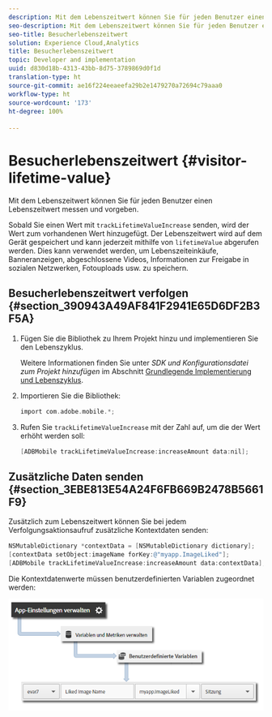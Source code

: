 ```yaml
---
description: Mit dem Lebenszeitwert können Sie für jeden Benutzer einen Lebenszeitwert messen und vorgeben.
seo-description: Mit dem Lebenszeitwert können Sie für jeden Benutzer einen Lebenszeitwert messen und vorgeben.
seo-title: Besucherlebenszeitwert
solution: Experience Cloud,Analytics
title: Besucherlebenszeitwert
topic: Developer and implementation
uuid: d830d18b-4313-43bb-8d75-3789869d0f1d
translation-type: ht
source-git-commit: ae16f224eeaeefa29b2e1479270a72694c79aaa0
workflow-type: ht
source-wordcount: '173'
ht-degree: 100%

---
```



# Besucherlebenszeitwert {#visitor-lifetime-value}

Mit dem Lebenszeitwert können Sie für jeden Benutzer einen Lebenszeitwert messen und vorgeben.

Sobald Sie einen Wert mit `trackLifetimeValueIncrease` senden, wird der Wert zum vorhandenen Wert hinzugefügt. Der Lebenszeitwert wird auf dem Gerät gespeichert und kann jederzeit mithilfe von `lifetimeValue` abgerufen werden. Dies kann verwendet werden, um Lebenszeiteinkäufe, Banneranzeigen, abgeschlossene Videos, Informationen zur Freigabe in sozialen Netzwerken, Fotouploads usw. zu speichern.

## Besucherlebenszeitwert verfolgen {#section_390943A49AF841F2941E65D6DF2B3F5A}

1. Fügen Sie die Bibliothek zu Ihrem Projekt hinzu und implementieren Sie den Lebenszyklus.

   Weitere Informationen finden Sie unter *SDK und Konfigurationsdatei zum Projekt hinzufügen* im Abschnitt [Grundlegende Implementierung und Lebenszyklus](/help/ios/getting-started/dev-qs.md).
1. Importieren Sie die Bibliothek:

   ```objective-c
   import com.adobe.mobile.*;
   ```

1. Rufen Sie `trackLifetimeValueIncrease` mit der Zahl auf, um die der Wert erhöht werden soll:

   ```objective-c
   [ADBMobile trackLifetimeValueIncrease:increaseAmount data:nil];
   ```

## Zusätzliche Daten senden {#section_3EBE813E54A24F6FB669B2478B5661F9}

Zusätzlich zum Lebenszeitwert können Sie bei jedem Verfolgungsaktionsaufruf zusätzliche Kontextdaten senden:

```objective-c
NSMutableDictionary *contextData = [NSMutableDictionary dictionary]; 
[contextData setObject:imageName forKey:@"myapp.ImageLiked"]; 
[ADBMobile trackLifetimeValueIncrease:increaseAmount data:contextData];
```

Die Kontextdatenwerte müssen benutzerdefinierten Variablen zugeordnet werden:

![](assets/map-variable-context-ltv.png)

